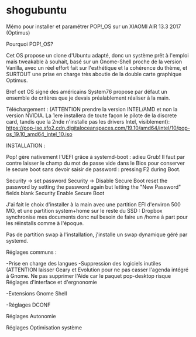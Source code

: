 # shogubuntu
Mémo pour installer et paramétrer POP!_OS sur un XIAOMI AIR 13.3 2017 (Optimus)


Pourquoi POP!_OS?

Cet OS propose un clone d'Ubuntu adapté, donc un système prêt à l'emploi mais tweakable à souhait, basé sur un Gnome-Shell proche de la version Vanilla, avec un réel effort fait sur l'esthétique et la cohérence du thème, et SURTOUT une prise en charge très aboutie de la double carte graphique Optimus.

Bref cet OS signé des américains System76 propose par défaut un ensemble de critères que je devais préalablement réaliser à la main.

Téléchargement : (ATTENTION prendre la version INTEL/AMD et non la version NVIDIA. La 1ere installera de toute façon le pilote de la discrete card, tandis que la 2nde n'installe pas les drivers Intel, visiblement): 
https://pop-iso.sfo2.cdn.digitaloceanspaces.com/19.10/amd64/intel/10/pop-os_19.10_amd64_intel_10.iso


INSTALLATION :

Pop! gère nativement l'UEFI grâce à systemd-boot : adieu Grub! Il faut par contre laisser le champ du mot de passe vide dans le Bios pour conserver le secure boot sans devoir saisir de password :
pressing F2 during Boot.

Security -> set password
Security -> Disable Secure Boot
reset the password by setting the password again but letting the "New Password" fields blank
Security Enable Secure Boot

J'ai fait le choix d'installer à la main avec une partition EFI d'environ 500 MO, et une partition system+home sur le reste du SSD : Dropbox synchronise mes documents donc nul besoin de faire un /home à part pour les réinstalls comme à l'époque.

Pas de partition swap à l'installation, j'installe un swap dynamique géré par systemd.



Réglages communs : 

-Prise en charge des langues
-Suppression des logiciels inutiles (ATTENTION laisser Geary et Evolution pour ne pas casser l'agenda intégré à Gnome. Ne pas supprimer l'Aide car le paquet pop-desktop risque 
Réglages d'interface et d'ergnonomie 

-Extensions Gnome Shell

-Réglages DCONF



Réglages Autonomie

Réglages Optimisation système


